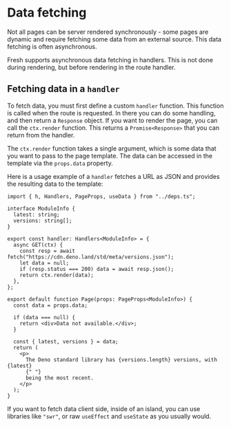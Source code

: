 # Data fetching

Not all pages can be server rendered synchronously - some pages are dynamic and
require fetching some data from an external source. This data fetching is often
asynchronous.

Fresh supports asynchronous data fetching in handlers. This is not done during
rendering, but before rendering in the route
handler<!-- TODO: link route handlers page -->.

## Fetching data in a `handler`

To fetch data, you must first define a custom `handler` function. This function
is called when the route is requested. In there you can do some handling, and
then return a `Response` object. If you want to render the page, you can call
the `ctx.render` function. This returns a `Promise<Response>` that you can
return from the handler.

The `ctx.render` function takes a single argument, which is some data that you
want to pass to the page template. The data can be accessed in the template via
the `props.data` property.

Here is a usage example of a `handler` fetches a URL as JSON and provides the
resulting data to the template:

```tsx
import { h, Handlers, PageProps, useData } from "../deps.ts";

interface ModuleInfo {
  latest: string;
  versions: string[];
}

export const handler: Handlers<ModuleInfo> = {
  async GET(ctx) {
    const resp = await fetch("https://cdn.deno.land/std/meta/versions.json");
    let data = null;
    if (resp.status === 200) data = await resp.json();
    return ctx.render(data);
  },
};

export default function Page(props: PageProps<ModuleInfo>) {
  const data = props.data;

  if (data === null) {
    return <div>Data not available.</div>;
  }

  const { latest, versions } = data;
  return (
    <p>
      The Deno standard library has {versions.length} versions, with {latest}
      {" "}
      being the most recent.
    </p>
  );
}
```

If you want to fetch data client side, inside of an island, you can use
libraries like `"swr"`, or raw `useEffect` and `useState` as you usually would.
